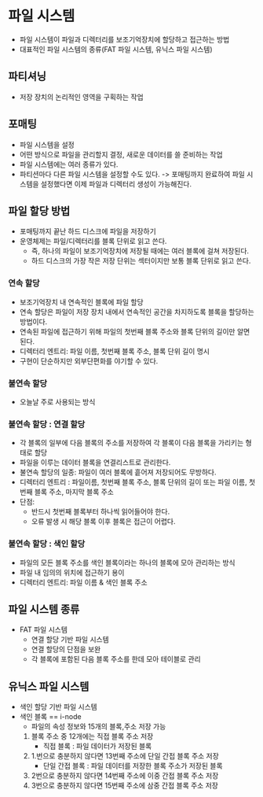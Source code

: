 # 파일 시스템
* 파일 시스템이 파일과 디렉터리를 보조기억장치에 할당하고 접근하는 방법
* 대표적인 파일 시스템의 종류(FAT 파일 시스템, 유닉스 파일 시스템)

## 파티셔닝
* 저장 장치의 논리적인 영역을 구획하는 작업

## 포매팅
* 파일 시스템을 설정
* 어떤 방식으로 파일을 관리할지 결정, 새로운 데이터를 쓸 준비하는 작업
* 파일 시스템에는 여러 종류가 있다.
* 파티션마다 다른 파일 시스템을 설정할 수도 있다.
-> 포매팅까지 완료하여 파일 시스템을 설정했다면 이제 파일과 디렉터리 생성이 가능해진다.

## 파일 할당 방법
* 포매팅까지 끝난 하드 디스크에 파일을 저장하기
* 운영체제는 파일/디렉터리를 블록 단위로 읽고 쓴다.
    * 즉, 하나의 파일이 보조기억장치에 저장될 때에는 여러 블록에 걸쳐 저장된다.
    * 하드 디스크의 가장 작은 저장 단위는 섹터이지만 보통 블록 단위로 읽고 쓴다.


### 연속 할당
* 보조기억장치 내 연속적인 블록에 파일 할당
* 연속 할당은 파일이 저장 장치 내에서 연속적인 공간을 차지하도록 블록을 할당하는 방법이다.
* 연속된 파일에 접근하기 위해 파일의 첫번째 블록 주소와 블록 단위의 길이만 알면 된다.
* 디렉터리 엔트리: 파일 이름, 첫번째 블록 주소, 블록 단위 길이 명시
* 구현이 단순하지만 외부단편화를 야기할 수 있다.

### 불연속 할당
* 오늘날 주로 사용되는 방식

### 불연속 할당 : 연결 할당
* 각 블록의 일부에 다음 블록의 주소를 저장하여 각 블록이 다음 블록을 가리키는 형태로 할당
* 파일을 이루는 데이터 블록을 연결리스트로 관리한다.
* 불연속 할당의 일종: 파일이 여러 블록에 흩어져 저장되어도 무방하다.
* 디렉터리 엔트리 : 파일이름, 첫번째 블록 주소, 블록 단위의 길이 또는 파일 이름, 첫번째 블록 주소, 마지막 블록 주소
* 단점:
    * 반드시 첫번째 블록부터 하나씩 읽어들어야 한다.
    * 오류 발생 시 해당 블록 이후 블록은 접근이 어렵다.

### 불연속 할당 : 색인 할당
* 파일의 모든 블록 주소를 색인 블록이라는 하나의 블록에 모아 관리하는 방식
* 파일 내 임의의 위치에 접근하기 용이
* 디렉터리 엔트리: 파일 이름 & 색인 블록 주소

## 파일 시스템 종류
* FAT 파일 시스템
    * 연결 할당 기반 파일 시스템
    * 연결 할당의 단점을 보완
    * 각 블록에 포함된 다음 블록 주소를 한데 모아 테이블로 관리

## 유닉스 파일 시스템
* 색인 할당 기반 파일 시스템
* 색인 블록 == i-node
    * 파일의 속성 정보와 15개의 블록,주소 저장 가능
    1. 블록 주소 중 12개에는 직접 블록 주소 저장
        * 직접 블록 : 파일 데이터가 저장된 블록
    2. 1.번으로 충분하지 않다면 13번째 주소에 단일 간접 블록 주소 저장
        * 단일 간접 블록 : 파일 데이터를 저장한 블록 주소가 저장된 블록
    3. 2번으로 충분하지 않다면 14번째 주소에 이중 간접 블록 주소 저장
    4. 3번으로 충분하지 않다면 15번째 주소에 삼중 간접 블록 주소 저장


